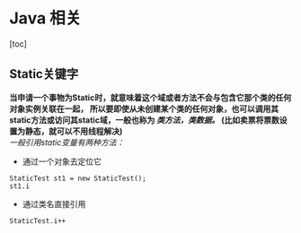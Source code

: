 # Java 相关
[toc]
## Static关键字
**当申请一个事物为Static时，就意味着这个域或者方法不会与包含它那个类的任何对象实例关联在一起，
所以要即使从未创建某个类的任何对象，也可以调用其static方法或访问其static域，一般也称为
***类方法，类数据。*** (比如卖票将票数设置为静态，就可以不用线程解决)**  
_一般引用static变量有两种方法：_  
* 通过一个对象去定位它  
```
StaticTest st1 = new StaticTest();
st1.i
```
* 通过类名直接引用
```
StaticTest.i++
```
